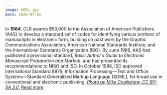 ```yaml
---
image: SGML.jpg
date: 2020-07-16
---
```


In **1984**, CLR awards $50,000 to the Association of American Publishers (AAS) to develop a standard set of codes for identifying various portions of manuscripts in electronic form, building on past work by the Graphic Communications Association, American National Standards Institute, and the International Standards Organization (ISO). By June 1986, AAS had published a provisional standard, _Basic Author’s Guide to Electronic Manuscript Preparation and Markup_, and had presented its recommendations to NISO and ISO. In October 1986, ISO approved International Standard 8879, Information Processing—Text and Office Systems—Standard Generalized Markup Language (SGML), for broad use in conventional and electronic publishing. _[Photo by Mike Cowlishaw, CC BY-SA 3.0.](https://commons.wikimedia.org/w/index.php?curid=534747)_ [Read more](https://www.clir.org/wp-content/uploads/sites/6/2020/07/SGML-7-16-20.pdf).